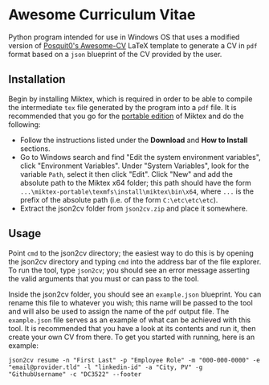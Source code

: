 # Awesome Curriculum Vitae
Python program intended for use in Windows OS that uses a modified version of [Posquit0's Awesome-CV](https://github.com/posquit0/Awesome-CV) LaTeX template to generate a CV in `pdf` format based on a `json` blueprint of the CV provided by the user.

## Installation
Begin by installing Miktex, which is required in order to be able to compile the intermediate `tex` file generated by the program into a `pdf` file. It is recommended that you go for the [portable edition](https://miktex.org/howto/portable-edition) of Miktex and do the following:
- Follow the instructions listed under the **Download** and **How to Install** sections.
- Go to Windows search and find "Edit the system environment variables", click "Environment Variables". Under "System Variables", look for the variable `Path`, select it then click "Edit". Click "New" and add the absolute path to the Miktex x64 folder; this path should have the form `...\miktex-portable\texmfs\install\miktex\bin\x64`, where `...` is the prefix of the absolute path (i.e. of the form `C:\etc\etc\etc`).
- Extract the json2cv folder from `json2cv.zip` and place it somewhere.

## Usage
Point `cmd` to the json2cv directory; the easiest way to do this is by opening the json2cv directory and typing `cmd` into the address bar of the file explorer. To run the tool, type `json2cv`; you should see an error message asserting the valid arguments that you must or can pass to the tool.

Inside the json2cv folder, you should see an `example.json` blueprint. You can rename this file to whatever you wish; this name will be passed to the tool and will also be used to assign the name of the `pdf` output file. The `example.json` file serves as an example of what can be achieved with this tool. It is recommended that you have a look at its contents and run it, then create your own CV from there. To get you started with running, here is an example:

```
json2cv resume -n "First Last" -p "Employee Role" -m "000-000-0000" -e "email@provider.tld" -l "linkedin-id" -a "City, PV" -g "GithubUsername" -c "DC3522" --footer
```